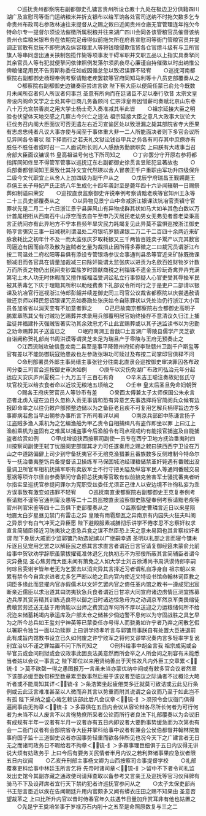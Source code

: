 <!-- { "loadSidebar": true } -->
　　○巡抚贵州都察院右副都御史孔镛言贵州所设仓廒十九处在极边卫分俱籍四川湖广及宣慰司等衙门运纳粮米并折支银布以给军饷各处官司送纳不时拖欠数多乞专命贵州布政司右参政林迪往来提督从之赐之敕曰近闻贵州仓廒无官管理连年拖欠今特命尔专一提督尔须设法催徵所属税粮并往来湖广四川会同各该管粮官员催督该纳贵州仓库粮米银布务在依期完足毋得似前拖欠所在府县宣慰司等衙门管粮官员并提调正官敢有怠玩不即完纳及纵容粮里人等将钱粮侵欺借贷各仓官缵斗级有与卫所官旗人等串同虚出通关挟制包揽作毙等项事发干碍军职并文职五品以上指实具奏拏问其余官员人等有犯就便拏问依律照例发落尔须夙夜尽心廉谨自持催徵以时出纳惟公俾粮储足用民不告劳斯称委任如或因循怠忽以致迟误罪不轻宥
　　○巡抚河南都察院右副都御史杨理奉例考察请黜老疾罢软等官府同知马利等十八员吏部覆奏从之
　　○都察院右副都御史边镛奏臣尝进言欲  陛下察大臣以便简任蒙已俞允今既数月未闻所召者何人所议者何事岂  圣意有所向而在廷诸臣不足以奉行欤昔  太宗文皇帝设内阁命文学之士处其中日商几务备顾问  仁宗淳皇帝因惜薪司奏赋北京山东枣八十万充宫禁香炭之用大学士杨士奇入奏准减其半此皆
　　○祖宗延接大臣之明验也伏望体天地交感之几察古今兴亡之迹法  祖宗延接大臣之意凡大政事大议论大征伐务召内阁大臣面议可否无遣左右近习宣谕区处以致泄漏之毙其部院省寺大臣果有志虑忠纯者凡议大事亦使与闻至于事体重大非一二人所能面决者则下多官会议所见异同各令署状  陛下择而行之若夫礼文狱讼钱谷甲兵之务各有司存其中庶僚亦有胜任不胜任者或时召一二人面试所长则人人感励务勤厥职矣  上曰朕有大政事当召府部大臣面议镛误书  皇高祖谥号何也下所司知之
　　○丁卯罢分守开原右参将都指挥同知佟昱不得管军管事以巡抚辽东右副都御史徐贯言昱赃犯显著故也
　　○兵部奏都督同知王英致仕其孙文宜代然瑛以舍人冒袭正千户重职由军功升四级保升二级今文代职宜止从舍人上加四级为副千户从之
　　○戊辰宁府瑞昌王觐鐊薨王恭僖王长子母妃严氏正统八年生成化十四年袭封至是薨年四十六讣闻辍朝一日赐祭葬如制谥曰荣安
　　○巡按直隶监察御史许锐奉例考察请黜老疾等官知州王永等二十三员吏部覆奏从之
　　○以异物见景宁山中命减浙江银课汰坑冶官责镇守官罪状先是二月二十六日浙江景宁县屏风山有异物成群其状如马大如羊其色白数以万计首尾相衔从西南石牛山浮空而去自午至申乃灭居民老幼男女无弗见者耆老梁秉高言正统间亦有此异地方不宁本县频年旱灾民力耗竭复见此异莫不震惧巡按浙江御史畅亨言弭灾三事一曰减税利谓温处二府银坑岁额课银二万二千二百四十余两近来矿脉衰耗比之初年什不及一而太监张庆岁取耗银又三千两皆百姓卖子鬻产以充其数官司逼迫有因而自尽及散为盗贼者乞量为裁损止因所得多寡徵之二曰裁冗员谓浙江布按二司温处二府松阳等县俱有添设专管银场参议佥事通判县丞等官近来矿脉既微课额减旧而各官具在请量加裁减三曰除奸毙谓太监张庆以进贡为名歛百姓财物岁计数万而所贡之物仍出民间卖钞鬻盐岁时馈献商税之利锱铢不遗金玉珍玩奇禽异卉充满第宅土木人功无时休暇而又擅作威福滥受词讼私立行事惊疑人心官吏受其辱挫军民被其荼毒乞下庆于理籍其所积以助经费奏下礼部议令所司行之于是吏户二部请以银课及坑冶官行巡视浙江侍郎彭韶并续差御史同三司官公议裁省都察院以庆尝遇赦请徵还京师以释民怨诏银课冗员如奏勘处张庆姑令自陈罪状以凭处治仍行浙江大小官员各加省省以消天变有不加意者罪之
　　○己巳故南京都察院右佥都御史高明子鹏累章陈其父有讨贼功乞赐葬并求录用兵部覆明居官始终操存不意清议久归江上捕盐徒并福建扑灭强贼皆著实功其余效忠尤不止此宜赐葬或以其子送监读书以为忠勤之劝命赐葬其子送监已之
　　○岷府南渭王音戠□土言湖广零陵县儒学产灵芝欲自诣阙称贺礼部尚书周洪谟等谓灵芝未足为瑞且产于零陵与王府无预奏止之
　　○江西流贼攻破信豊龙南二县至是事平降赣州府知府李琎赣州卫副千户斯玺等官有差以不能防御玩寇贻患故也左参政张琳功可赎过及布按二司掌印官俱释不问
　　○命刑部署员外郎主事尚缙主事张铨分往南北直隶会巡按御史审决罪囚各布政司分委三司官会巡按御史审决如例
　　○庚午以灾伤免湖广布政司弘治元年分起运应天安庆庐州夏税二十九万五千三百石有奇
　　○辛未吉王聪注奏故妃张氏守坟官校无以给衣食者命以近坟无粮地五顷给之
　　○壬申  皇太后圣旦免命妇朝贺
　　○赐各王府庆贺官员人等钞币有差
　　○癸酉太傅兼太子太师保国公朱永言迩者北虏入寇在边日久忽称入贡无事请和恐有异意乞先事选择将官简阅兵众候有边报即命率之以往仍敕户部预整边储以为之备臣老且疾不可复用乞解兵柄得旨边方多事卿病若愈当早出朝参办事所言下所司看详以闻
　　○南京兵部郎中陈谦言扬子江盗贼多渔人乘机为之乞编渔船为甲乙责令自相捕缉凡有盗作即坐以罪  上曰江上渔船乘机为盗固有之难属以捕盗事今后渔船令有司点视戒约有能报官捕盗及自能捕盗者给赏如例
　　○甲戌增设狭西按察司副使一员专在西宁卫地方抚治番夷时四川按察司副使王轼丁忧服阕吏部谓其才力可任遂奏用之赐之敕曰狭西西宁卫设在万山之中道路偏僻上司少到守备抚夷官不无掊克渔猎兼且番族数多反侧难制今特命尔专一抚治番夷整饬兵备提督该卫操练军马保固城池经理粮储禁革奸毙遇有番贼出没量调卫所官军相机抚捕军职有卖放军士不行守把关隘及纵容军民人等通同番贼交易惹祸等项许尔径自参奏拏问守备把总抚夷等官敢有似前掊克苦害军士骚扰番夷者听尔指实呈巡抚官参提问罪尔为宪职受兹委任尤须正己律人以安边境不许徇私妄为乖方误事致有激变如违罪不轻宥
　　○巡抚南直隶都察院右副都御史王克复奉例考察请黜不谨等官通判甯汝愚等二十二员巡按直隶监察御史陈璧奉例考察请黜老疾等官州判官宋鉴等四十二员俱下吏部覆奏从之
　　○监察御史曹璘言近日以来星陨地震太白岁星昼见禁门有雷击之异  皇陵有雨雹颓瓦之异南京有内园失火狂夫叫阍之异景宁有白气冲天之异臣愿  陛下避殿服素减膳彻乐讲学不倦孝思不忘察奸权求直言简辅臣择近习防夷狄之患急兵食之谋不然臣恐上天之意未易回也其言察权奸者谓  陛下身居大戚而少监郭镛乃劝选妃嫔以广继嗣幸遇  圣明以礼部之言而寝今镛未斥逐且见宠用乞罢之以解臣民之惑其言求直言者谓近日言官请复御经筵未蒙俞允前给事中贺钦劝学辞职虽蒙拔擢辄准休退乞允执初志不为邪佞所蔽其言简辅臣者谓今灾异叠见  圣心焦劳而大臣未闻有策免之人如大学士刘吉徐溥尚书周洪谟侍郎李嗣何琮吕雯谢宇皆年老无为乞罢去以消灾异其言择近习者谓私自净身自  祖宗朝以来累有禁令今自宫求进者尤多乞严断以绝之且内官内使近又特设书馆命翰林词臣教之词臣多缘此而显擢内官亦假儒术以文奸乞罢内官之倚任革内馆之教书一遵成宪出宸断亲近儒臣以求治道其曰防夷狄急兵食者谓近日甘凉大同宣府诸边虏情叵测宜拣募边兵厚其赏劳精其训练选良将以御之旧时诸边惊急毋为之动调京军然京军类畏缩徒费粮赏劳还送无益于用倘能以出师之费赏边军何所不厚以送迎之力运粮储何所不给况迩来储蓄耗竭内承运库及户部太仓之储甚少倘边警不息何以为守固战胜之具乞早为之所今总兵如王玺刘宁神英等已蒙委任亦号得人而骁勇如许宁者乃弃之闲散乞假以署职令独当一面以功赎罪  上曰讲学持孝听言与郭镛用事朕自有处置大臣进退前此有成旨内馆教书设立已久如何废之许宁败军之将何又谬举况奏内言多轻率字复讹别宜治以不谨之罪姑置不问下所司知之
　　○刑科给事中胡金言我  祖宗成宪或会举官员或会问刑狱或会议政事此固良法美意然而所会举之人所会问之刑容有未能悉当者姑以会议一事言之  陛下即位以来用贤纳善出于天性故凡内外臣工交章累＜锍-釒＞莫不欲罄一得之愚图报万一言虽未当亦蒙优纳中间或有敕多官会议者然章下该部必缓至数旬积至数章累至数事然后报于该议者至临议之际诵者不过概论大略听者或不能周知其详＜锍-釒＞条浩繁坐起疲倦类多迁就莫可致诘或云此见行条例或云此泛言难准甚至以人微而弃其言以势重而附其说谓之会议而乃至于如此岂不有孤  陛下采纳之盛心哉乞敕该部此后凡会议章＜锍-釒＞须预令会议衙门俱得遍阅事由无拘章＜锍-釒＞多寡俱在五日内会议从容论辩各尽所长何者为可行何者为未当不以人废言不以言徇势庶所采者公论而所行者良法下礼部覆奏以为会议旧有成规有半年一议者有半月一议者亦有五日内即议者大要酌事势缓急而为次第也有会一二衙门议者有会部院省寺大臣并掌科给事中议者有兼会公侯伯都督并翰林院詹事府国子监十三道御史议者亦因事势轻重而欲各伸所见也况今天下之广建言者无日无之而诸司政务日不暇给若不拘章＜锍-釒＞多寡事理巨细俱于五日内议得无讲说大烦有妨政务乎  上曰今后有要务关民情者半月内议之若利弊诸事果应急议者限五日内议闻
　　○乙亥升刑部主事杨文卿为山西按察司佥事提督学校
　　○礼部覆奏吏科给事中林廷玉所言乞将  先帝时诸司章＜锍-釒＞留中不下者令司礼监发出史馆今其副亦藏之通政使司请拜查取以备参考又言亲王及巡抚等官习仪拜牌有骑马不下及设拜席者宜行天下禁约犯者许巡抚官参问从之
　　○太子太保吏部尚书王恕言臣近以疾在告闻朝廷升用内官颇多又闻有蟒衣庄田之赐不知果由  圣意否望裁革之  上曰比所升内官以昔时侍春官年久兹遇节日量加升赏耳非有他也姑置之
　　○先是宁王奠培坐事于岁禄万石内削十之五至是命照原数复与三之二
